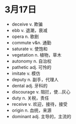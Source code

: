 # 3月17日

- deceive v. 欺骗
- ebb v. 退潮，衰减
- opera n. 歌剧
- commute v&n. 通勤
- saturate v. 使饱和
- vegetation n. 植物，草木
- autonomy n. 自治权
- pathetic adj. 可怜的
- imitate v. 模仿
- deputy n. 副手，代理人
- dental adj. 牙科的
- discourage v. 阻拦，使...灰心
- duty n. 关税，责任
- receive v. 欢迎，接待，接受
- origin n. 血统，来源
- dominant adj. 主导的，主流的
